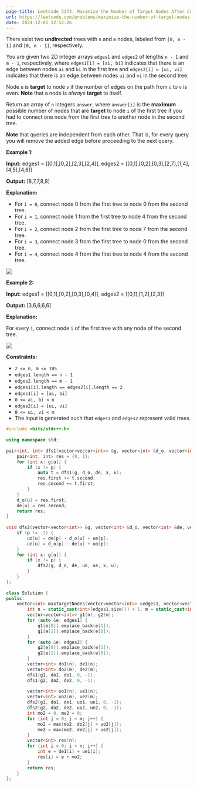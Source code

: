 ```yaml
---
page-title: LeetCode 3373. Maximize the Number of Target Nodes After Connecting Trees II
url: https://leetcode.com/problems/maximize-the-number-of-target-nodes-after-connecting-trees-ii/description/
date: 2024-12-01 12:52:26
---
```

There exist two **undirected** trees with `n` and `m` nodes, labeled from `[0, n - 1]` and `[0, m - 1]`, respectively.

You are given two 2D integer arrays `edges1` and `edges2` of lengths `n - 1` and `m - 1`, respectively, where `edges1[i] = [ai, bi]` indicates that there is an edge between nodes `ai` and `bi` in the first tree and `edges2[i] = [ui, vi]` indicates that there is an edge between nodes `ui` and `vi` in the second tree.

Node `u` is **target** to node `v` if the number of edges on the path from `u` to `v` is even. **Note** that a node is *always* **target** to itself.

Return an array of `n` integers `answer`, where `answer[i]` is the **maximum** possible number of nodes that are **target** to node `i` of the first tree if you had to connect one node from the first tree to another node in the second tree.

**Note** that queries are independent from each other. That is, for every query you will remove the added edge before proceeding to the next query.

**Example 1:**

**Input:** edges1 = \[\[0,1\],\[0,2\],\[2,3\],\[2,4\]\], edges2 = \[\[0,1\],\[0,2\],\[0,3\],\[2,7\],\[1,4\],\[4,5\],\[4,6\]\]

**Output:** \[8,7,7,8,8\]

**Explanation:**

-   For `i = 0`, connect node 0 from the first tree to node 0 from the second tree.
-   For `i = 1`, connect node 1 from the first tree to node 4 from the second tree.
-   For `i = 2`, connect node 2 from the first tree to node 7 from the second tree.
-   For `i = 3`, connect node 3 from the first tree to node 0 from the second tree.
-   For `i = 4`, connect node 4 from the first tree to node 4 from the second tree.

![](https://assets.leetcode.com/uploads/2024/09/24/3982-1.png)

**Example 2:**

**Input:** edges1 = \[\[0,1\],\[0,2\],\[0,3\],\[0,4\]\], edges2 = \[\[0,1\],\[1,2\],\[2,3\]\]

**Output:** \[3,6,6,6,6\]

**Explanation:**

For every `i`, connect node `i` of the first tree with any node of the second tree.

![](https://assets.leetcode.com/uploads/2024/09/24/3928-2.png)

**Constraints:**

-   `2 <= n, m <= 105`
-   `edges1.length == n - 1`
-   `edges2.length == m - 1`
-   `edges1[i].length == edges2[i].length == 2`
-   `edges1[i] = [ai, bi]`
-   `0 <= ai, bi < n`
-   `edges2[i] = [ui, vi]`
-   `0 <= ui, vi < m`
-   The input is generated such that `edges1` and `edges2` represent valid trees.

```cpp
#include <bits/stdc++.h>  
  
using namespace std;  
  
pair<int, int> dfs1(vector<vector<int>> &g, vector<int> &d_o, vector<int> &de, int u, int p) {  
    pair<int, int> res = {0, 1};  
    for (int x: g[u]) {  
        if (x != p) {  
            auto t = dfs1(g, d_o, de, x, u);  
            res.first += t.second;  
            res.second += t.first;  
        }  
    }  
    d_o[u] = res.first;  
    de[u] = res.second;  
    return res;  
}  
  
void dfs2(vector<vector<int>> &g, vector<int> &d_o, vector<int> &de, vector<int> &uo, vector<int> &ue, int u, int p) {  
    if (p != -1) {  
        uo[u] = de[p] - d_o[u] + ue[p];  
        ue[u] = d_o[p] - de[u] + uo[p];  
    }  
    for (int x: g[u]) {  
        if (x != p) {  
            dfs2(g, d_o, de, uo, ue, x, u);  
        }  
    }  
};  
  
class Solution {  
public:  
    vector<int> maxTargetNodes(vector<vector<int>> &edges1, vector<vector<int>> &edges2) {  
        int n = static_cast<int>(edges1.size()) + 1, m = static_cast<int>(edges2.size()) + 1;  
        vector<vector<int>> g1(n), g2(m);  
        for (auto &e: edges1) {  
            g1[e[0]].emplace_back(e[1]);  
            g1[e[1]].emplace_back(e[0]);  
        }  
        for (auto &e: edges2) {  
            g2[e[0]].emplace_back(e[1]);  
            g2[e[1]].emplace_back(e[0]);  
        }  
        vector<int> do1(n), de1(n);  
        vector<int> do2(m), de2(m);  
        dfs1(g1, do1, de1, 0, -1);  
        dfs1(g2, do2, de2, 0, -1);  
  
        vector<int> uo1(n), ue1(n);  
        vector<int> uo2(m), ue2(m);  
        dfs2(g1, do1, de1, uo1, ue1, 0, -1);  
        dfs2(g2, do2, de2, uo2, ue2, 0, -1);  
        int mo2 = 0, me2 = 0;  
        for (int j = 0; j < m; j++) {  
            mo2 = max(mo2, do2[j] + uo2[j]);  
            me2 = max(me2, de2[j] + ue2[j]);  
        }  
        vector<int> res(n);  
        for (int i = 0; i < n; i++) {  
            int e = de1[i] + ue1[i];  
            res[i] = e + mo2;  
        }  
        return res;  
    }  
};
```